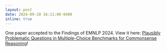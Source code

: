 ```yaml
---
layout: post
date: 2024-09-20 16:11:00-0400
inline: true
---
```

One paper accepted to the Findings of EMNLP 2024. View it here: [Plausibly Problematic Questions in Multiple-Choice Benchmarks for Commonsense Reasoning](https://aclanthology.org/2024.findings-emnlp.198/)!
<!-- Announcements and news can be much longer than just quick inline posts. In fact, they can have all the features available for the standard blog posts. See below. -->